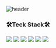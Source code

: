 ![header](https://capsule-render.vercel.app/api?type=waving&color=0:B3EBFF,100:FBC2EB&height=120&section=header&%text=Hi&nbsp;I'm&nbsp;Joohee&nbsp;lee&fontSize=50)

<h3>🛠️Teck Stack🛠️</h3>
<p>
<img src="https://img.shields.io/badge/Java-FFFFFF?style=flat&logo=Java&logoColor=black"/> 
<img src="https://img.shields.io/badge/C%2B%2B-FFFFFF?style=flat&logo=C%2B%2B&logoColor=black"/>
<img src="https://img.shields.io/badge/SpringBoot-FFFFFF?style=flat&logo=SpringBoot&logoColor=black"/>
<img src="https://img.shields.io/badge/MySQL-FFFFFF?style=flat&logo=MySQL&logoColor=black"/> 
<img src="https://img.shields.io/badge/Jira-FFFFFF?style=flat&logo=Jira&logoColor=black"/> 
<img src="https://img.shields.io/badge/Figma-FFFFFF?style=flat&logo=Figma&logoColor=black"/> 
</p>

<!-- <h3 align="center">🛠️Teck Stack🛠️</h3>
<p align="center">
<img src="https://img.shields.io/badge/Java-FFFFFF?style=flat&logo=Java&logoColor=black"/> 
<img src="https://img.shields.io/badge/C%2B%2B-FFFFFF?style=flat&logo=C%2B%2B&logoColor=black"/>
<img src="https://img.shields.io/badge/SpringBoot-FFFFFF?style=flat&logo=SpringBoot&logoColor=black"/>
<img src="https://img.shields.io/badge/MySQL-FFFFFF?style=flat&logo=MySQL&logoColor=black"/> 
<img src="https://img.shields.io/badge/Jira-FFFFFF?style=flat&logo=Jira&logoColor=black"/> 
<img src="https://img.shields.io/badge/Figma-FFFFFF?style=flat&logo=Figma&logoColor=black"/> 
</p> -->


<!-- <p>
<img src="https://img.shields.io/badge/Java-007396?style=flat&logo=Java&logoColor=white"/> 
<img src="https://img.shields.io/badge/C%2B%2B-00599C?style=flat&logo=C%2B%2B&logoColor=white"/>
<img src="https://img.shields.io/badge/SpringBoot-6DB33F?style=flat&logo=SpringBoot&logoColor=white"/>
<img src="https://img.shields.io/badge/MySQL-4479A1?style=flat&logo=MySQL&logoColor=white"/> 
<img src="https://img.shields.io/badge/Jira-0052CC?style=flat&logo=Jira&logoColor=white"/> 
<img src="https://img.shields.io/badge/Figma-F24E1E?style=flat&logo=Figma&logoColor=white"/> 
</p>

<p>
 <img src="https://img.shields.io/badge/Swift-F05138?style=flat-square&logo=Swift&logoColor=white"/> 
 <img src="https://img.shields.io/badge/iOS-000000?style=flat-square&logo=iOS&logoColor=white"/>
 <img src="https://img.shields.io/badge/Unity-000000?style=flat-square&logo=Unity&logoColor=white"/>
 <img src="https://img.shields.io/badge/Redis-DC382D?style=flat-square&logo=Redis&logoColor=white"/>
 <img src="https://img.shields.io/badge/Firebase-FFCA28?style=flat-square&logo=Firebase&logoColor=white"/> 
 <img src="https://img.shields.io/badge/React-61DAFB?style=flat-square&logo=React&logoColor=white"/>
 <img src="https://img.shields.io/badge/Vue.js-4FC08D?style=flat-square&logo=Vue.js&logoColor=white"/>
 <img src="https://img.shields.io/badge/GitLab-FC6D26?style=flat-square&logo=GitLab&logoColor=white"/>
 <img src="https://img.shields.io/badge/Adobe Illustrator-FF9A00?style=flat-square&logo=Adobe Illustrator&logoColor=white"/
</p>

//2 - social
<p>
<img src="https://img.shields.io/badge/Java-007396?style=social&logo=appveyor"/> 
<img src="https://img.shields.io/badge/C%2B%2B-00599C?style=social&logo=C%2B%2B"/>
<img src="https://img.shields.io/badge/SpringBoot-6DB33F?style=social&logo=SpringBoot"/>
<img src="https://img.shields.io/badge/MySQL-4479A1?style=social&logo=MySQL"/> 
<img src="https://img.shields.io/badge/Jira-0052CC?style=social&logo=Jira"/> 
<img src="https://img.shields.io/badge/Figma-F24E1E?style=social&logo=Figma"/> 
</p>

//6 - 9cf
<p>
<img src="https://img.shields.io/badge/Java-9cf?style=flat&logo=Java&logoColor=black"/> 
<img src="https://img.shields.io/badge/C%2B%2B-9cf?style=flat&logo=C%2B%2B&logoColor=black"/>
<img src="https://img.shields.io/badge/SpringBoot-9cf?style=flat&logo=SpringBoot&logoColor=black"/>
<img src="https://img.shields.io/badge/MySQL-9cf?style=flat&logo=MySQL&logoColor=black"/> 
<img src="https://img.shields.io/badge/Jira-9cf?style=flat&logo=Jira&logoColor=black"/> 
<img src="https://img.shields.io/badge/Figma-9cf?style=flat&logo=Figma&logoColor=black"/> 
</p>

//6-2 - 9cf
<p>
<img src="https://img.shields.io/badge/Java-9cf?style=for-the-badge&logo=Java&logoColor=black"/> 
<img src="https://img.shields.io/badge/C%2B%2B-9cf?style=for-the-badge&logo=C%2B%2B&logoColor=black"/>
<img src="https://img.shields.io/badge/SpringBoot-9cf?style=for-the-badge&logo=SpringBoot&logoColor=black"/>
<img src="https://img.shields.io/badge/MySQL-9cf?style=for-the-badge&logo=MySQL&logoColor=black"/> 
<img src="https://img.shields.io/badge/Jira-9cf?style=for-the-badge&logo=Jira&logoColor=black"/> 
<img src="https://img.shields.io/badge/Figma-9cf?style=for-the-badge&logo=Figma&logoColor=black"/> 
</p>

//6-3 - green
<p>
<img src="https://img.shields.io/badge/Java-green?style=for-the-badge&logo=Java&logoColor=white"/> 
<img src="https://img.shields.io/badge/C%2B%2B-green?style=for-the-badge&logo=C%2B%2B&logoColor=white"/>
<img src="https://img.shields.io/badge/SpringBoot-green?style=for-the-badge&logo=SpringBoot&logoColor=white"/>
<img src="https://img.shields.io/badge/MySQL-green?style=for-the-badge&logo=MySQL&logoColor=white"/> 
<img src="https://img.shields.io/badge/Jira-green?style=for-the-badge&logo=Jira&logoColor=white"/> 
<img src="https://img.shields.io/badge/Figma-green?style=for-the-badge&logo=Figma&logoColor=white"/> 
</p>

//6-3 - white
<p>
<img src="https://img.shields.io/badge/Java-FFFFFF?style=for-the-badge&logo=Java&logoColor=white"/> 
<img src="https://img.shields.io/badge/C%2B%2B-FFFFFF?style=for-the-badge&logo=C%2B%2B&logoColor=white"/>
<img src="https://img.shields.io/badge/SpringBoot-FFFFFF?style=for-the-badge&logo=SpringBoot&logoColor=white"/>
<img src="https://img.shields.io/badge/MySQL-FFFFFF?style=for-the-badge&logo=MySQL&logoColor=white"/> 
<img src="https://img.shields.io/badge/Jira-FFFFFF?style=for-the-badge&logo=Jira&logoColor=white"/> 
<img src="https://img.shields.io/badge/Figma-FFFFFF?style=for-the-badge&logo=Figma&logoColor=white"/> 
</p>

//6-3 - success
<p>
<img src="https://img.shields.io/badge/Java-success?style=for-the-badge&logo=Java&logoColor=white"/> 
<img src="https://img.shields.io/badge/C%2B%2B-success?style=for-the-badge&logo=C%2B%2B&logoColor=white"/>
<img src="https://img.shields.io/badge/SpringBoot-success?style=for-the-badge&logo=SpringBoot&logoColor=white"/>
<img src="https://img.shields.io/badge/MySQL-success?style=for-the-badge&logo=MySQL&logoColor=white"/> 
<img src="https://img.shields.io/badge/Jira-success?style=for-the-badge&logo=Jira&logoColor=white"/> 
<img src="https://img.shields.io/badge/Figma-success?style=for-the-badge&logo=Figma&logoColor=white"/> 
</p>



<p>
 <img src="https://img.shields.io/badge/Swift-F05138?style=flat-square&logo=Swift&logoColor=white"/> 
 <img src="https://img.shields.io/badge/iOS-000000?style=flat-square&logo=iOS&logoColor=white"/>
 <img src="https://img.shields.io/badge/Unity-000000?style=flat-square&logo=Unity&logoColor=white"/>
 <img src="https://img.shields.io/badge/Redis-DC382D?style=flat-square&logo=Redis&logoColor=white"/>
 <img src="https://img.shields.io/badge/Firebase-FFCA28?style=flat-square&logo=Firebase&logoColor=white"/> 
 <img src="https://img.shields.io/badge/React-61DAFB?style=flat-square&logo=React&logoColor=white"/>
 <img src="https://img.shields.io/badge/Vue.js-4FC08D?style=flat-square&logo=Vue.js&logoColor=white"/>
 <img src="https://img.shields.io/badge/GitLab-FC6D26?style=flat-square&logo=GitLab&logoColor=white"/>
 <img src="https://img.shields.io/badge/Adobe Illustrator-FF9A00?style=flat-square&logo=Adobe Illustrator&logoColor=white"/
</p> -->

<!-- <h1 align="center">🛠️Teck Stack🛠️</h1>
<h3 align="center">Strong</h3>
<p align="center">
</p>
</br>
</br>


<h3 align="center">Knowledgeable</h3>

<h3 align="center">☁️Study Blog☁️</h3>
<p align="center">
 <a href="https://wngml56.tistory.com/"><img src="https://img.shields.io/badge/Tistory-09B3AF?style=flat-square&logo=Storyblok&logoColor=white"/></a>
<img src="https://img.shields.io/badge/Notion-f4eeed?style=flat-square&logo=Notion&logoColor=black"/>
 
</p>
</br>
</br>

<h3 align="center">💻Algorithm💻</h3>
<div align=center>
 
[![Solved.ac 프로필](http://mazassumnida.wtf/api/v2/generate_badge?boj=doohui96)](https://solved.ac/doohui96)
 
</div>
</br>
</br>

<h3 align="center">👋🏻Visitors👋🏻</h3>
<p align="center">
<a href="https://hits.seeyoufarm.com"><img src="https://hits.seeyoufarm.com/api/count/incr/badge.svg?url=https%3A%2F%2Fgithub.com%2FJ00HUI&count_bg=%2323C8D2&title_bg=%23555555&icon=github.svg&icon_color=%23E7E7E7&title=hits&edge_flat=false"/></a>
 </p> -->

<!-- <img src="https://img.shields.io/badge/Python-3766AB?style=flat-square&logo=Python&logoColor=white"/></a> -->
<!-- * version of npm used
* status of last build
* number of downloads happen over period of time
* license type -->
